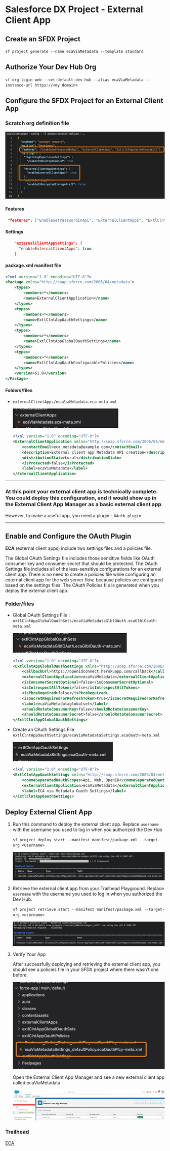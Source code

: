 # Salesforce DX Project - External Client App

## Create an SFDX Project

`sf project generate --name ecaViaMetadata --template standard`

## Authorize Your Dev Hub Org

`sf org login web --set-default-dev-hub --alias ecaViaMetadata --instance-url https://<my domain>`


## Configure the SFDX Project for an External Client App

### Scratch org definition file

![Scratch org definition file](zzz_temp/images/image1.png)

#### Features

```json
 "features": ["EnableSetPasswordInApi", "ExternalClientApps", "ExtlClntAppSecretExposeCtl"],
```

#### Settings

```json
    "externalClientAppSettings": {
      "enableExternalClientApps": true
    }
```

#### package.xml manifest file

```xml
<?xml version="1.0" encoding="UTF-8"?>
<Package xmlns="http://soap.sforce.com/2006/04/metadata">
    <types>
        <members>*</members>
        <name>ExternalClientApplication</name>
    </types>
    <types>
        <members>*</members>
        <name>ExtlClntAppOauthSettings</name>
    </types>
    <types>
        <members>*</members>
        <name>ExtlClntAppGlobalOauthSettings</name>
    </types>
    <types>
        <members>*</members>
        <name>ExtlClntAppOauthConfigurablePolicies</name>
    </types>
    <version>61.0</version>
</Package>
```

#### Folders/files

- `externalClientApps/ecaViaMetadata.eca-meta.xml`

    ![externalClientApps](zzz_temp/images/externalClientApps.png)

    ```xml
    <?xml version="1.0" encoding="UTF-8"?>
    <ExternalClientApplication xmlns="http://soap.sforce.com/2006/04/metadata">
        <contactEmail>eca_metadata@example.com</contactEmail>
        <description>External client app Metadata API creation</description>
        <distributionState>Local</distributionState>
        <isProtected>false</isProtected>
        <label>ecaViaMetadata</label>
    </ExternalClientApplication>
    ```

---

### At this point your external client app is technically complete. You could deploy this configuration, and it would show up in the External Client App Manager as a basic external client app

However, to make a useful app, you need a plugin - `OAuth plugin`

---

## Enable and Configure the OAuth Plugin

**ECA** (external client apps) include two settings files and a policies file.

The Global OAuth Settings file includes those sensitive fields like OAuth consumer key and consumer secret that should be protected.
The OAuth Settings file includes all of the less-sensitive configurations for an external client app.
There is no need to create a policies file while configuring an external client app for the web server flow, because policies are configured based on the settings files. The OAuth Policies file is generated when you deploy the external client app.

###

### Folder/files

- Global OAuth Settings File : `extlClntAppGlobalOauthSets/ecaViaMetadataGlblOAuth.ecaGlblOauth-meta.xml`

    ![extlClntAppGlobalOauthSets](zzz_temp/images/extlClntAppGlobalOauthSets.png)

    ```xml
    <?xml version="1.0" encoding="UTF-8"?>
    <ExtlClntAppGlobalOauthSettings xmlns="http://soap.sforce.com/2006/04/metadata">
        <callbackUrl>https://openidconnect.herokuapp.com/callback</callbackUrl>
        <externalClientApplication>ecaViaMetadata</externalClientApplication>
        <isConsumerSecretOptional>false</isConsumerSecretOptional>
        <isIntrospectAllTokens>false</isIntrospectAllTokens>
        <isPkceRequired>false</isPkceRequired>
        <isSecretRequiredForRefreshToken>true</isSecretRequiredForRefreshToken>
        <label>ecaViaMetadataglobalset</label>
        <shouldRotateConsumerKey>false</shouldRotateConsumerKey>
        <shouldRotateConsumerSecret>false</shouldRotateConsumerSecret>
    </ExtlClntAppGlobalOauthSettings>
    ```

- Create an OAuth Settings File `extlClntAppOauthSettings/ecaViaMetadataSettings.ecaOauth-meta.xml`

    ![extlClntAppOauthSettings.png](zzz_temp/images/extlClntAppOauthSettings.png)

    ```xml
    <?xml version="1.0" encoding="UTF-8"?>
    <ExtlClntAppOauthSettings xmlns="http://soap.sforce.com/2006/04/metadata">
        <commaSeparatedOauthScopes>Api, Web, OpenID</commaSeparatedOauthScopes>
        <externalClientApplication>ecaViaMetadata</externalClientApplication>
        <label>ECA via Metadata Oauth Settings</label>
    </ExtlClntAppOauthSettings>
    ```

## Deploy External Client App

1. Run this command to deploy the external client app. Replace `username` with the username you used to log in when you authorized the Dev Hub

    `sf project deploy start --manifest manifest/package.xml --target-org <Username>`

    ![deploy](zzz_temp/images/deploy.png)


2. Retrieve the external client app from your Trailhead Playground. Replace `username` with the username you used to log in when you authorized the Dev Hub.

    `sf project retrieve start --manifest manifest/package.xml --target-org <username>`

    ![retrieve](zzz_temp/images/retrieve.png)

3. Verify Your App
    
    After successfully deploying and retrieving the external client app, you should see a policies file in your SFDX project where there wasn’t one before.

    ![policies](zzz_temp/images/policies.png)

    Open the External Client App Manager and see a new external client app called ecaViaMetadata

    ![ClientAppManager](zzz_temp/images/ClientAppManager.png)

### Trailhead
[ECA](https://trailhead.salesforce.com/content/learn/projects/create-an-external-client-app-using-metadata-api/create-an-external-client-app)